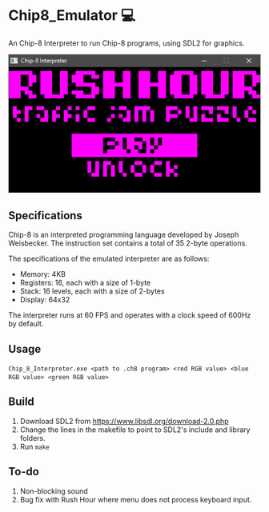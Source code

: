 # Chip8_Emulator :computer:
An Chip-8 Interpreter to run Chip-8 programs, using SDL2 for graphics.

![Rush Hour on the interpreter](https://raw.githubusercontent.com/Zhuse/Chip8_Emulator/master/images/rushhour.png "Rush Hour on the interpreter")

## Specifications
Chip-8 is an interpreted programming language developed by Joseph Weisbecker. The instruction set contains a total of 35 2-byte operations.

The specifications of the emulated interpreter are as follows:
- Memory: 4KB
- Registers: 16, each with a size of 1-byte
- Stack: 16 levels, each with a size of 2-bytes
- Display: 64x32

The interpreter runs at 60 FPS and operates with a clock speed of 600Hz by default.

## Usage
`Chip_8_Interpreter.exe <path to .ch8 program> <red RGB value> <blue RGB value> <green RGB value>`

## Build
1. Download SDL2 from https://www.libsdl.org/download-2.0.php
2. Change the lines in the makefile to point to SDL2's include and library folders.
3. Run `make`
  
## To-do
1. Non-blocking sound
2. Bug fix with Rush Hour where menu does not process keyboard input.
